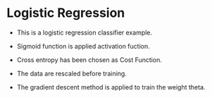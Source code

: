 #           Logistic Regression

* This is a logistic regression classifier example.

* Sigmoid function is applied activation fuction. 

* Cross entropy has been chosen as Cost Function. 

* The data are rescaled before training.

* The gradient descent method is applied to train the weight theta.
